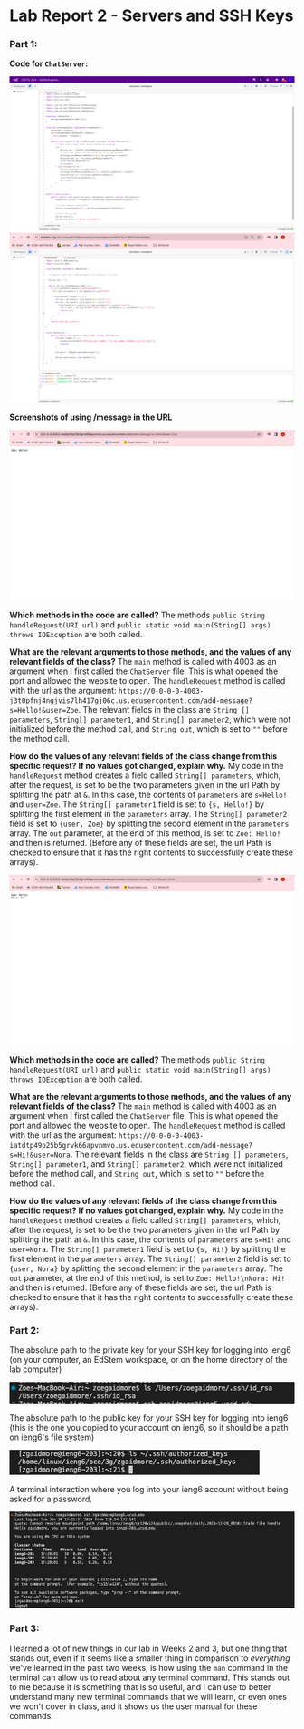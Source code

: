 # Lab Report 2 - Servers and SSH Keys

### Part 1:

**Code for `ChatServer`:**

![Image](ServerjavaScreenshot.png)
![Image](ChatServerSS.png)

**Screenshots of using /message in the URL**

![Image](ZoeMessage.png)

**Which methods in the code are called?**
The methods `public String handleRequest(URI url)` and `public static void main(String[] args) throws IOException` are both called.

**What are the relevant arguments to those methods, and the values of any relevant fields of the class?**
The `main` method is called with 4003 as an argument when I first called the `ChatServer` file. This is what opened the port and allowed the website to open. 
The `handleRequest` method is called with the url as the argument: `https://0-0-0-0-4003-j3t0pfnj4ngjvis7lh417gj06c.us.edusercontent.com/add-message?s=Hello!&user=Zoe`. The relevant fields in the class are `String [] parameters`, `String[] parameter1`, and `String[] parameter2`, which were not initialized before the method call, and `String out`, which is set to `""` before the method call.

**How do the values of any relevant fields of the class change from this specific request? If no values got changed, explain why.**
My code in the `handleRequest` method creates a field called `String[] parameters`, which, after the request, is set to be the two parameters given in the url Path by splitting the path at `&`. In this case, the contents of `parameters` are `s=Hello!` and `user=Zoe`. 
The `String[] parameter1` field is set to `{s, Hello!}` by splitting the first element in the `parameters` array.
The `String[] parameter2` field is set to `{user, Zoe}` by splitting the second element in the `parameters` array.
The `out` parameter, at the end of this method, is set to `Zoe: Hello!` and then is returned.
(Before any of these fields are set, the url Path is checked to ensure that it has the right contents to successfully create these arrays).



![Image](NoraMessage.png)

**Which methods in the code are called?**
The methods `public String handleRequest(URI url)` and `public static void main(String[] args) throws IOException` are both called.

**What are the relevant arguments to those methods, and the values of any relevant fields of the class?**
The `main` method is called with 4003 as an argument when I first called the `ChatServer` file. This is what opened the port and allowed the website to open. 
The `handleRequest` method is called with the url as the argument: `https://0-0-0-0-4003-iatdtp49p25b5grvk66apvnmvo.us.edusercontent.com/add-message?s=Hi!&user=Nora`. The relevant fields in the class are `String [] parameters`, `String[] parameter1`, and `String[] parameter2`, which were not initialized before the method call, and `String out`, which is set to `""` before the method call.

**How do the values of any relevant fields of the class change from this specific request? If no values got changed, explain why.**
My code in the `handleRequest` method creates a field called `String[] parameters`, which, after the request, is set to be the two parameters given in the url Path by splitting the path at `&`. In this case, the contents of `parameters` are `s=Hi!` and `user=Nora`. 
The `String[] parameter1` field is set to `{s, Hi!}` by splitting the first element in the `parameters` array.
The `String[] parameter2` field is set to `{user, Nora}` by splitting the second element in the `parameters` array.
The `out` parameter, at the end of this method, is set to `Zoe: Hello!\nNora: Hi!` and then is returned.
(Before any of these fields are set, the url Path is checked to ensure that it has the right contents to successfully create these arrays).


### Part 2:
The absolute path to the private key for your SSH key for logging into ieng6 (on your computer, an EdStem workspace, or on the home directory of the lab computer)


![Image](PrivateKey.png)


The absolute path to the public key for your SSH key for logging into ieng6 (this is the one you copied to your account on ieng6, so it should be a path on ieng6's file system)


![Image](PublicKey.png)


A terminal interaction where you log into your ieng6 account without being asked for a password.


![Image](LoginWithoutPassword.png)



### Part 3:
I learned a lot of new things in our lab in Weeks 2 and 3, but one thing that stands out, even if it seems like a smaller thing in comparison to *everything* we've learned in the past two weeks, is how using the `man` command in the terminal can allow us to read about  any terminal command. This stands out to me because it is something that is so useful, and I can use to better understand many new terminal commands that we will learn, or even ones we won't cover in class, and it shows us the user manual for these commands. 
